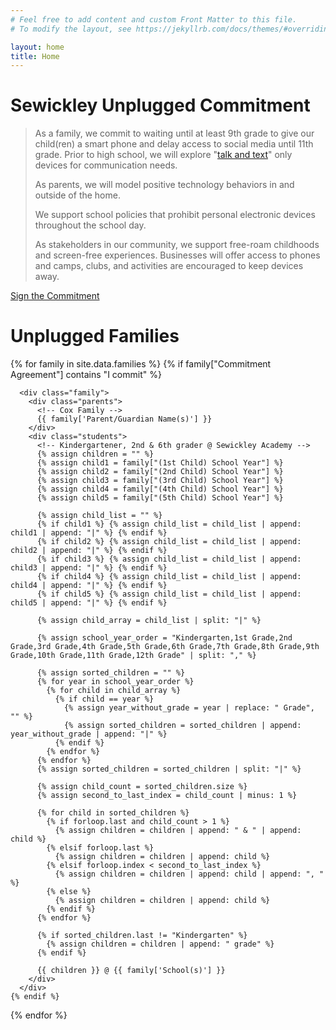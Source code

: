 ```yaml
---
# Feel free to add content and custom Front Matter to this file.
# To modify the layout, see https://jekyllrb.com/docs/themes/#overriding-theme-defaults

layout: home
title: Home
---
```


# Sewickley Unplugged Commitment

> As a family, we commit to waiting until at least 9th grade to give our child(ren) a smart phone and delay access to social media until 11th grade. Prior to high school, we will explore "[talk and text](https://dumbwireless.com/)" only devices for communication needs.
>
> As parents, we will model positive technology behaviors in and outside of the home.
>
> We support school policies that prohibit personal electronic devices throughout the school day.
>
> As stakeholders in our community, we support free-roam childhoods and screen-free experiences. Businesses will offer access to phones and camps, clubs, and activities are encouraged to keep devices away.

<a class="btn btn-primary" href="https://forms.gle/W4hoVLB4qVczjRJs6" target="_blank">Sign the Commitment</a>

<div class="unplugged-families">
  <h1>Unplugged Families</h1>

  {% for family in site.data.families %}
    {% if family["Commitment Agreement"] contains "I commit" %}

      <div class="family">
        <div class="parents">
          <!-- Cox Family -->
          {{ family['Parent/Guardian Name(s)'] }}
        </div>
        <div class="students">
          <!-- Kindergartener, 2nd & 6th grader @ Sewickley Academy -->
          {% assign children = "" %}
          {% assign child1 = family["(1st Child) School Year"] %}
          {% assign child2 = family["(2nd Child) School Year"] %}
          {% assign child3 = family["(3rd Child) School Year"] %}
          {% assign child4 = family["(4th Child) School Year"] %}
          {% assign child5 = family["(5th Child) School Year"] %}

          {% assign child_list = "" %}
          {% if child1 %} {% assign child_list = child_list | append: child1 | append: "|" %} {% endif %}
          {% if child2 %} {% assign child_list = child_list | append: child2 | append: "|" %} {% endif %}
          {% if child3 %} {% assign child_list = child_list | append: child3 | append: "|" %} {% endif %}
          {% if child4 %} {% assign child_list = child_list | append: child4 | append: "|" %} {% endif %}
          {% if child5 %} {% assign child_list = child_list | append: child5 | append: "|" %} {% endif %}

          {% assign child_array = child_list | split: "|" %}

          {% assign school_year_order = "Kindergarten,1st Grade,2nd Grade,3rd Grade,4th Grade,5th Grade,6th Grade,7th Grade,8th Grade,9th Grade,10th Grade,11th Grade,12th Grade" | split: "," %}

          {% assign sorted_children = "" %}
          {% for year in school_year_order %}
            {% for child in child_array %}
              {% if child == year %}
                {% assign year_without_grade = year | replace: " Grade", "" %}
                {% assign sorted_children = sorted_children | append: year_without_grade | append: "|" %}
              {% endif %}
            {% endfor %}
          {% endfor %}
          {% assign sorted_children = sorted_children | split: "|" %}

          {% assign child_count = sorted_children.size %}
          {% assign second_to_last_index = child_count | minus: 1 %}

          {% for child in sorted_children %}
            {% if forloop.last and child_count > 1 %}
              {% assign children = children | append: " & " | append: child %}
            {% elsif forloop.last %}
              {% assign children = children | append: child %}
            {% elsif forloop.index < second_to_last_index %}
              {% assign children = children | append: child | append: ", " %}
            {% else %}
              {% assign children = children | append: child %}
            {% endif %}
          {% endfor %}

          {% if sorted_children.last != "Kindergarten" %}
            {% assign children = children | append: " grade" %}
          {% endif %}

          {{ children }} @ {{ family['School(s)'] }}
        </div>
      </div>
    {% endif %}
  {% endfor %}
</div>
